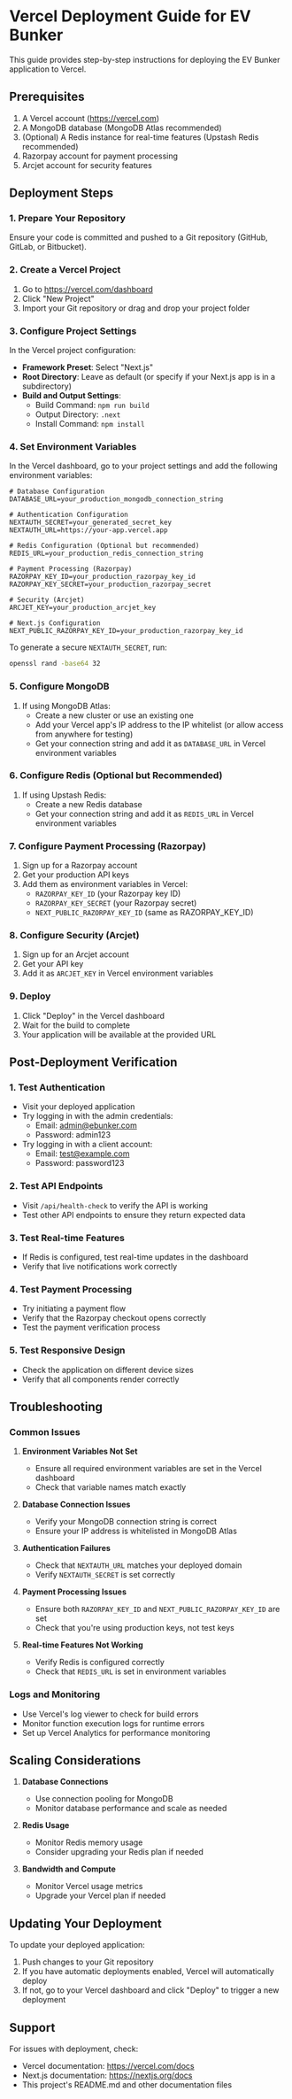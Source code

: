 # Vercel Deployment Guide for EV Bunker

This guide provides step-by-step instructions for deploying the EV Bunker application to Vercel.

## Prerequisites

1. A Vercel account (https://vercel.com)
2. A MongoDB database (MongoDB Atlas recommended)
3. (Optional) A Redis instance for real-time features (Upstash Redis recommended)
4. Razorpay account for payment processing
5. Arcjet account for security features

## Deployment Steps

### 1. Prepare Your Repository

Ensure your code is committed and pushed to a Git repository (GitHub, GitLab, or Bitbucket).

### 2. Create a Vercel Project

1. Go to https://vercel.com/dashboard
2. Click "New Project"
3. Import your Git repository or drag and drop your project folder

### 3. Configure Project Settings

In the Vercel project configuration:

- **Framework Preset**: Select "Next.js"
- **Root Directory**: Leave as default (or specify if your Next.js app is in a subdirectory)
- **Build and Output Settings**:
  - Build Command: `npm run build`
  - Output Directory: `.next`
  - Install Command: `npm install`

### 4. Set Environment Variables

In the Vercel dashboard, go to your project settings and add the following environment variables:

```
# Database Configuration
DATABASE_URL=your_production_mongodb_connection_string

# Authentication Configuration
NEXTAUTH_SECRET=your_generated_secret_key
NEXTAUTH_URL=https://your-app.vercel.app

# Redis Configuration (Optional but recommended)
REDIS_URL=your_production_redis_connection_string

# Payment Processing (Razorpay)
RAZORPAY_KEY_ID=your_production_razorpay_key_id
RAZORPAY_KEY_SECRET=your_production_razorpay_secret

# Security (Arcjet)
ARCJET_KEY=your_production_arcjet_key

# Next.js Configuration
NEXT_PUBLIC_RAZORPAY_KEY_ID=your_production_razorpay_key_id
```

To generate a secure `NEXTAUTH_SECRET`, run:
```bash
openssl rand -base64 32
```

### 5. Configure MongoDB

1. If using MongoDB Atlas:
   - Create a new cluster or use an existing one
   - Add your Vercel app's IP address to the IP whitelist (or allow access from anywhere for testing)
   - Get your connection string and add it as `DATABASE_URL` in Vercel environment variables

### 6. Configure Redis (Optional but Recommended)

1. If using Upstash Redis:
   - Create a new Redis database
   - Get your connection string and add it as `REDIS_URL` in Vercel environment variables

### 7. Configure Payment Processing (Razorpay)

1. Sign up for a Razorpay account
2. Get your production API keys
3. Add them as environment variables in Vercel:
   - `RAZORPAY_KEY_ID` (your Razorpay key ID)
   - `RAZORPAY_KEY_SECRET` (your Razorpay secret)
   - `NEXT_PUBLIC_RAZORPAY_KEY_ID` (same as RAZORPAY_KEY_ID)

### 8. Configure Security (Arcjet)

1. Sign up for an Arcjet account
2. Get your API key
3. Add it as `ARCJET_KEY` in Vercel environment variables

### 9. Deploy

1. Click "Deploy" in the Vercel dashboard
2. Wait for the build to complete
3. Your application will be available at the provided URL

## Post-Deployment Verification

### 1. Test Authentication

- Visit your deployed application
- Try logging in with the admin credentials:
  - Email: admin@ebunker.com
  - Password: admin123
- Try logging in with a client account:
  - Email: test@example.com
  - Password: password123

### 2. Test API Endpoints

- Visit `/api/health-check` to verify the API is working
- Test other API endpoints to ensure they return expected data

### 3. Test Real-time Features

- If Redis is configured, test real-time updates in the dashboard
- Verify that live notifications work correctly

### 4. Test Payment Processing

- Try initiating a payment flow
- Verify that the Razorpay checkout opens correctly
- Test the payment verification process

### 5. Test Responsive Design

- Check the application on different device sizes
- Verify that all components render correctly

## Troubleshooting

### Common Issues

1. **Environment Variables Not Set**
   - Ensure all required environment variables are set in the Vercel dashboard
   - Check that variable names match exactly

2. **Database Connection Issues**
   - Verify your MongoDB connection string is correct
   - Ensure your IP address is whitelisted in MongoDB Atlas

3. **Authentication Failures**
   - Check that `NEXTAUTH_URL` matches your deployed domain
   - Verify `NEXTAUTH_SECRET` is set correctly

4. **Payment Processing Issues**
   - Ensure both `RAZORPAY_KEY_ID` and `NEXT_PUBLIC_RAZORPAY_KEY_ID` are set
   - Check that you're using production keys, not test keys

5. **Real-time Features Not Working**
   - Verify Redis is configured correctly
   - Check that `REDIS_URL` is set in environment variables

### Logs and Monitoring

- Use Vercel's log viewer to check for build errors
- Monitor function execution logs for runtime errors
- Set up Vercel Analytics for performance monitoring

## Scaling Considerations

1. **Database Connections**
   - Use connection pooling for MongoDB
   - Monitor database performance and scale as needed

2. **Redis Usage**
   - Monitor Redis memory usage
   - Consider upgrading your Redis plan if needed

3. **Bandwidth and Compute**
   - Monitor Vercel usage metrics
   - Upgrade your Vercel plan if needed

## Updating Your Deployment

To update your deployed application:

1. Push changes to your Git repository
2. If you have automatic deployments enabled, Vercel will automatically deploy
3. If not, go to your Vercel dashboard and click "Deploy" to trigger a new deployment

## Support

For issues with deployment, check:
- Vercel documentation: https://vercel.com/docs
- Next.js documentation: https://nextjs.org/docs
- This project's README.md and other documentation files